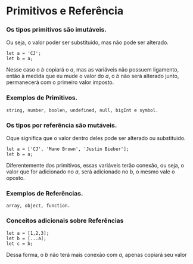# Primitivos e Referência

### Os tipos primitivos são imutáveis.

Ou seja, o valor poder ser substituido, mas não pode ser alterado.

    let a = 'CJ';
    let b = a;

Nesse caso o *b* copiará o *a*, mas as variáveis não possuem ligamento, então à medida que eu mude o valor do *a*, o *b* não será alterado junto, permanecerá com o primeiro valor imposto.

### Exemplos de Primitivos.

    string, number, boolen, undefined, null, bigInt e symbol.

### Os tipos por referência são mutáveis.

Oque significa que o valor dentro deles pode ser alterado ou substituido.

    let a = ['CJ', 'Mano Brown', 'Justin Bieber'];
    let b = a;

Diferentemente dos primitivos, essas variáveis terão conexão, ou seja, o valor que for adicionado no *a*, será adicionado no *b*, o mesmo vale o oposto.

### Exemplos de Referências.

    array, object, function.

### Conceitos adicionais sobre Referências

    let a = [1,2,3];
    let b = [...a];
    let c = b;

Dessa forma, o *b* não terá mais conexão com *a*, apenas copiará seu valor 